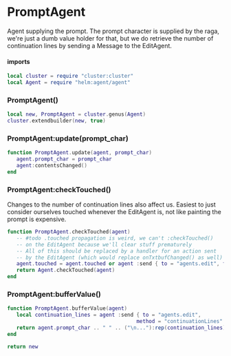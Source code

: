 # PromptAgent

Agent supplying the prompt\. The prompt character is supplied by the raga,
we're just a dumb value holder for that, but we do retrieve the number of
continuation lines by sending a Message to the EditAgent\.

#### imports

```lua
local cluster = require "cluster:cluster"
local Agent = require "helm:agent/agent"
```


### PromptAgent\(\)

```lua
local new, PromptAgent = cluster.genus(Agent)
cluster.extendbuilder(new, true)
```


### PromptAgent:update\(prompt\_char\)

```lua
function PromptAgent.update(agent, prompt_char)
   agent.prompt_char = prompt_char
   agent:contentsChanged()
end
```


### PromptAgent:checkTouched\(\)

Changes to the number of continuation lines also affect us\. Easiest to just
consider ourselves touched whenever the EditAgent is, not like painting the
prompt is expensive\.

```lua
function PromptAgent.checkTouched(agent)
   -- #todo .touched propagation is weird, we can't :checkTouched()
   -- on the EditAgent because we'll clear stuff prematurely
   -- All of this should be replaced by a handler for an action sent
   -- by the EditAgent (which would replace onTxtbufChanged() as well)
   agent.touched = agent.touched or agent :send { to = "agents.edit", field = "touched" }
   return Agent.checkTouched(agent)
end
```


### PromptAgent:bufferValue\(\)

```lua
function PromptAgent.bufferValue(agent)
   local continuation_lines = agent :send { to = "agents.edit",
                                          method = "continuationLines" }
   return agent.prompt_char .. " " .. ("\n..."):rep(continuation_lines)
end
```


```lua
return new
```
